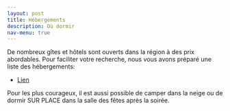 ```yaml
---
layout: post
title: Hébergements
description: Où dormir
nav-menu: true
---
```


<p>De nombreux gîtes et hôtels sont ouverts dans la région à des prix abordables. Pour faciliter votre recherche, nous vous avons préparé une liste des hébergements:</p>

<ul class="actions">
	<li><a href="https://www.lequipe.fr/" class="button">Lien</a></li>
</ul>


<p>Pour les plus courageux, il est aussi possible de camper dans la neige ou de dormir SUR PLACE dans la salle des fêtes après la soirée.</p>

